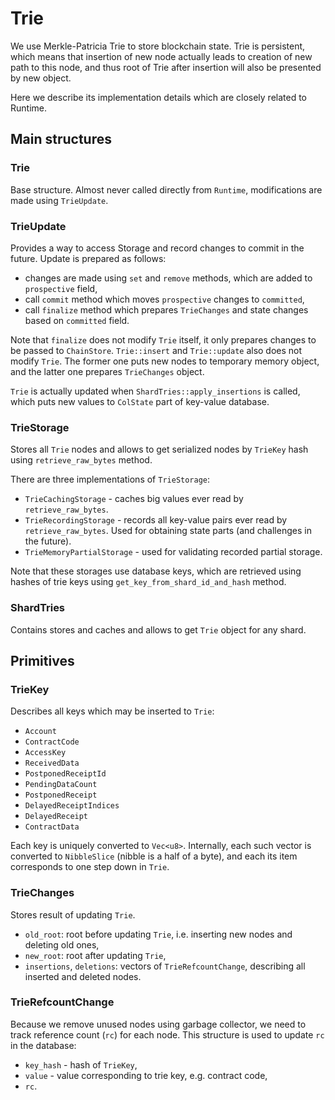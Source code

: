 # Trie

We use Merkle-Patricia Trie to store blockchain state.
Trie is persistent, which means that insertion of new node actually leads to creation of new path to this node, and thus root of Trie after insertion will also be presented by new object.

Here we describe its implementation details which are closely related to Runtime.

## Main structures

### Trie

Base structure. Almost never called directly from `Runtime`, modifications are made using `TrieUpdate`.

### TrieUpdate

Provides a way to access Storage and record changes to commit in the future. Update is prepared as follows:

- changes are made using `set` and `remove` methods, which are added to `prospective` field,
- call `commit` method which moves `prospective` changes to `committed`,
- call `finalize` method which prepares `TrieChanges` and state changes based on `committed` field.

Note that `finalize` does not modify `Trie` itself, it only prepares changes to be passed to `ChainStore`.
`Trie::insert` and `Trie::update` also does not modify `Trie`. The former one puts new nodes to temporary memory object, and the latter one prepares `TrieChanges` object.

`Trie` is actually updated when `ShardTries::apply_insertions` is called, which puts new values to `ColState` part of key-value database.

### TrieStorage

Stores all `Trie` nodes and allows to get serialized nodes by `TrieKey` hash using `retrieve_raw_bytes` method.

There are three implementations of `TrieStorage`:
- `TrieCachingStorage` - caches big values ever read by `retrieve_raw_bytes`.
- `TrieRecordingStorage` - records all key-value pairs ever read by `retrieve_raw_bytes`. Used for obtaining state parts (and challenges in the future).
- `TrieMemoryPartialStorage` - used for validating recorded partial storage.

Note that these storages use database keys, which are retrieved using hashes of trie keys using `get_key_from_shard_id_and_hash` method.

### ShardTries

Contains stores and caches and allows to get `Trie` object for any shard.

## Primitives

### TrieKey

Describes all keys which may be inserted to `Trie`:

- `Account`
- `ContractCode`
- `AccessKey`
- `ReceivedData`
- `PostponedReceiptId`
- `PendingDataCount`
- `PostponedReceipt`
- `DelayedReceiptIndices`
- `DelayedReceipt`
- `ContractData`

Each key is uniquely converted to `Vec<u8>`. Internally, each such vector is converted to `NibbleSlice` (nibble is a half of a byte), and each its item corresponds to one step down in `Trie`.

### TrieChanges

Stores result of updating `Trie`. 

- `old_root`: root before updating `Trie`, i.e. inserting new nodes and deleting old ones,
- `new_root`: root after updating `Trie`,
- `insertions`, `deletions`: vectors of `TrieRefcountChange`, describing all inserted and deleted nodes.

### TrieRefcountChange

Because we remove unused nodes using garbage collector, we need to track reference count (`rc`) for each node. 
This structure is used to update `rc` in the database:

- `key_hash` - hash of `TrieKey`,
- `value` - value corresponding to trie key, e.g. contract code,
- `rc`.

